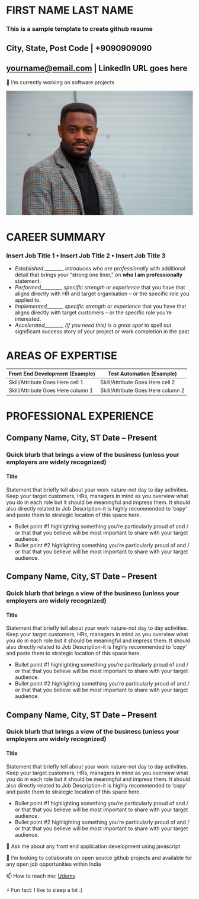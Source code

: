 # FIRST NAME LAST NAME
### This is a sample template to create github resume
## City, State, Post Code | +9090909090
## yourname@email.com | LinkedIn URL goes here


🔭 I’m currently working on software projects

[![Etty Fidele](https://github.com/profileCreatorUdemy/profileCreatorUdemy/blob/master/images/etty-fidele-VNYCIbZju0o-unsplash.jpg?raw=true)](https://unsplash.com/photos/VNYCIbZju0o)

# CAREER SUMMARY
### Insert Job Title 1 • Insert Job Title 2 • Insert Job Title 3
- *Established ________ introduces who are professionally* with additional detail that brings your  “strong one liner,” on  **who I am professionally** statement.
- *Performed_________ specific strength or experience* that you have that aligns directly with HR and target organisation – or the specific role you applied to.
- *Implemented_______ specific strength or experience* that you have that aligns directly with target customers – or the specific role you’re interested.
- *Accelerated________ (if you need this) is a great spot* to spell out significant success story of your project or work completion in the past

# AREAS OF EXPERTISE

Front End Development (Example) | Test Automation (Example)
------------ | -------------
Skill/Attribute Goes Here cell 1 | Skill/Attribute Goes Here cell 2
Skill/Attribute Goes Here column 1 | Skill/Attribute Goes Here column 2
 
# PROFESSIONAL EXPERIENCE
## Company Name, City, ST	Date – Present
### Quick blurb that brings a view of the business (unless your employers are widely recognized)
#### Title
Statement that briefly tell about your work nature-not day to day activities. Keep your target customers, HRs, managers in mind as you overview what you do in each role but it should be meaningful and impress them. It should also directly related to Job Description-it is highly recommended to ‘copy’ and paste them to strategic location of this space here.
- Bullet point #1 highlighting something you’re particularly proud of and / or that that you believe will be most important to share with your target audience.
- Bullet point #2 highlighting something you’re particularly proud of and / or that that you believe will be most important to share with your target audience.

## Company Name, City, ST	Date – Present
### Quick blurb that brings a view of the business (unless your employers are widely recognized)
#### Title
Statement that briefly tell about your work nature-not day to day activities. Keep your target customers, HRs, managers in mind as you overview what you do in each role but it should be meaningful and impress them. It should also directly related to Job Description-it is highly recommended to ‘copy’ and paste them to strategic location of this space here.
- Bullet point #1 highlighting something you’re particularly proud of and / or that that you believe will be most important to share with your target audience.
- Bullet point #2 highlighting something you’re particularly proud of and / or that that you believe will be most important to share with your target audience.

## Company Name, City, ST	Date – Present
### Quick blurb that brings a view of the business (unless your employers are widely recognized)
#### Title
Statement that briefly tell about your work nature-not day to day activities. Keep your target customers, HRs, managers in mind as you overview what you do in each role but it should be meaningful and impress them. It should also directly related to Job Description-it is highly recommended to ‘copy’ and paste them to strategic location of this space here.
- Bullet point #1 highlighting something you’re particularly proud of and / or that that you believe will be most important to share with your target audience.
- Bullet point #2 highlighting something you’re particularly proud of and / or that that you believe will be most important to share with your target audience.



💬 Ask me about any front end application development using javascript

👯 I’m looking to collaborate on open source github projects and available for any open job opportunities within India

📫 How to reach me: [Udemy](https://www.udemy.com/user/narayanan-palani/)

⚡ Fun fact: I like to sleep a lot :)



<!--
**profileCreatorUdemy/profileCreatorUdemy** is a ✨ _special_ ✨ repository because its `README.md` (this file) appears on your GitHub profile.

Here are some ideas to get you started:

- 🔭 I’m currently working on ...
- 🌱 I’m currently learning ...
- 👯 I’m looking to collaborate on ...
- 🤔 I’m looking for help with ...
- 💬 Ask me about ...
- 📫 How to reach me: ...
- 😄 Pronouns: ...
- ⚡ Fun fact: ...

Image Uploading Template:
![alt text](https://github.com/<userName>/<projectName>/blob/master/images/<filename>?raw=true)

URL Uploading Template:
[alt text](url)

URL with Image Template:
[![Alt Text](path of the image here)](url)
-->
